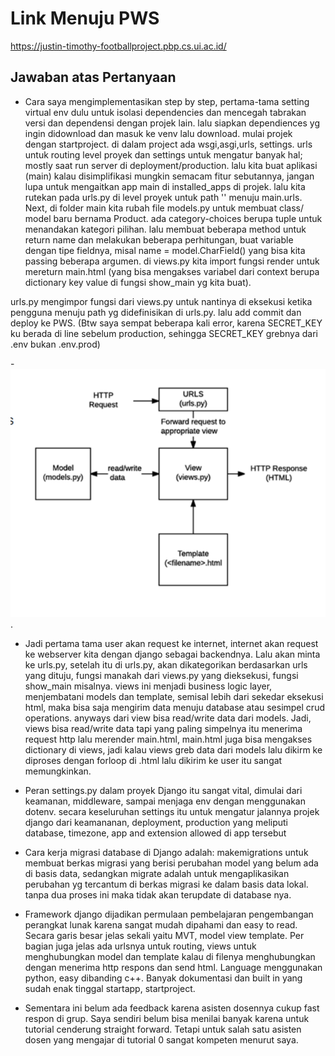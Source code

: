 # Link Menuju PWS
https://justin-timothy-footballproject.pbp.cs.ui.ac.id/

## Jawaban atas Pertanyaan
- Cara saya mengimplementasikan step by step,
pertama-tama setting virtual env dulu untuk isolasi dependencies dan mencegah tabrakan versi dan dependensi dengan projek lain. lalu siapkan dependiences yg ingin didownload dan masuk ke venv lalu download. mulai projek dengan startproject. di dalam project ada wsgi,asgi,urls, settings. urls untuk routing level proyek dan settings untuk mengatur banyak hal; mostly saat run server di deployment/production. lalu kita buat aplikasi (main) kalau disimplifikasi mungkin semacam fitur sebutannya, jangan lupa untuk mengaitkan app main di installed_apps di projek. lalu kita rutekan pada urls.py di level proyek untuk  path '' menuju main.urls. Next, di folder main kita rubah file models.py untuk membuat class/ model baru bernama Product. ada category-choices berupa tuple untuk menandakan kategori pilihan. lalu membuat beberapa method untuk return name dan melakukan beberapa perhitungan, buat variable dengan tipe fieldnya, misal name = model.CharField() yang bisa kita passing beberapa argumen. di views.py kita import fungsi render untuk mereturn main.html (yang bisa mengakses variabel dari context berupa dictionary key value di fungsi show_main yg kita buat).

urls.py mengimpor fungsi dari views.py untuk nantinya di eksekusi ketika pengguna menuju path yg didefinisikan di urls.py. lalu add commit dan deploy ke PWS. (Btw saya sempat beberapa kali error, karena SECRET_KEY ku berada di line sebelum production, sehingga SECRET_KEY grebnya dari .env bukan .env.prod)

-![FotoBagan](images/bagankeseluruhan.png). 


- Jadi pertama tama user akan request ke internet, internet akan request ke webserver kita dengan django sebagai backendnya. Lalu akan minta ke urls.py, setelah itu di urls.py, akan dikategorikan berdasarkan urls yang dituju, fungsi manakah dari views.py yang dieksekusi, fungsi show_main misalnya. views ini menjadi business logic layer, menjembatani models dan template, semisal lebih dari sekedar eksekusi html, maka bisa saja mengirim data menuju database atau sesimpel crud operations. anyways dari view bisa read/write data dari models. Jadi, views bisa read/write data tapi yang paling simpelnya itu menerima request http lalu merender main.html, main.html juga bisa mengakses dictionary di views, jadi kalau views greb data dari models lalu dikirm ke diproses dengan forloop di .html lalu dikirim ke user itu sangat memungkinkan.

- Peran settings.py dalam proyek Django itu sangat vital, dimulai dari keamanan, middleware, sampai menjaga env dengan menggunakan dotenv. secara keseluruhan settings itu untuk mengatur jalannya projek django dari keamananan, deployment, production yang meliputi database, timezone, app and extension allowed di app tersebut

- Cara kerja migrasi database di Django adalah: makemigrations untuk membuat berkas migrasi yang berisi perubahan model yang belum ada di basis data, sedangkan migrate adalah untuk mengaplikasikan perubahan yg tercantum di berkas migrasi ke dalam basis data lokal. tanpa dua proses ini maka tidak akan terupdate di database nya.

- Framework django dijadikan permulaan pembelajaran pengembangan perangkat lunak karena sangat mudah dipahami dan easy to read. Secara garis besar jelas sekali yaitu MVT, model view template. Per bagian juga jelas ada urlsnya untuk routing, views untuk menghubungkan model dan template kalau di filenya menghubungkan dengan menerima http respons dan send html. Language menggunakan python, easy dibanding c++. Banyak dokumentasi dan built in yang sudah enak tinggal startapp, startproject.

- Sementara ini belum ada feedback karena asisten dosennya cukup fast respon di grup. Saya sendiri belum bisa menilai banyak karena untuk tutorial cenderung straight forward. Tetapi untuk salah satu asisten dosen yang mengajar di tutorial 0 sangat kompeten menurut saya.